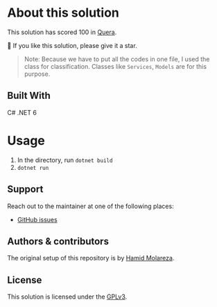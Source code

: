 # About this solution

This solution has scored 100 in [Quera](https://quera.org/).

🌟 If you like this solution, please give it a star.

> Note: Because we have to put all the codes in one file, I used the class for classification. Classes like `Services`, `Models` are for this purpose.

## Built With

C# .NET 6

# Usage

1. In the directory, run `dotnet build`
2. `dotnet run`

## Support

Reach out to the maintainer at one of the following places:

- [GitHub issues](https://github.com/HamidMolareza/QueraProblems/issues/new?assignees=&labels=question&template=04_SUPPORT_QUESTION.md&title=support%3A+)

## Authors & contributors

The original setup of this repository is by [Hamid Molareza](https://github.com/HamidMolareza).

## License

This solution is licensed under the [GPLv3](https://choosealicense.com/licenses/gpl-3.0/).